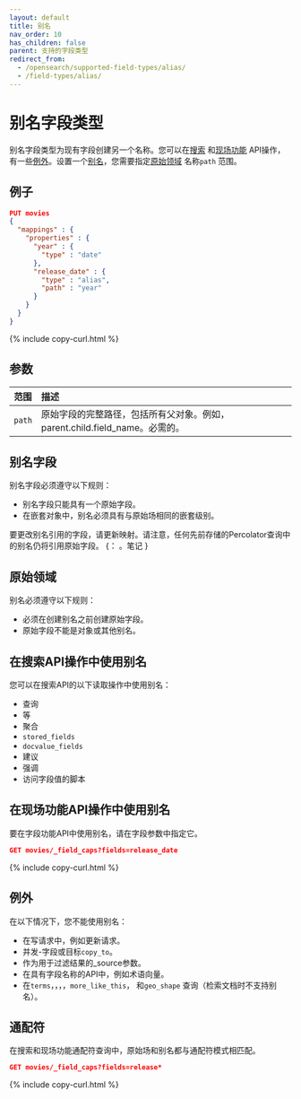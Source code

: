 ```yaml
---
layout: default
title: 别名
nav_order: 10
has_children: false
parent: 支持的字段类型
redirect_from:
  - /opensearch/supported-field-types/alias/
  - /field-types/alias/
---
```


# 别名字段类型

别名字段类型为现有字段创建另一个名称。您可以在[搜索](#using-aliases-in-search-api-operations) 和[现场功能](#using-aliases-in-field-capabilities-api-operations) API操作，有一些[例外](#exceptions)。设置一个[别名](#alias-field)，您需要指定[原始领域](#original-field) 名称`path` 范围。

## 例子

```json
PUT movies 
{
  "mappings" : {
    "properties" : {
      "year" : {
        "type" : "date"
      },
      "release_date" : {
        "type" : "alias",
        "path" : "year"
      }
    }
  }
}
```
{% include copy-curl.html %}

## 参数

范围| 描述
:--- | :--- 
`path` | 原始字段的完整路径，包括所有父对象。例如，parent.child.field_name。必需的。

## 别名字段

别名字段必须遵守以下规则：

- 别名字段只能具有一个原始字段。
- 在嵌套对象中，别名必须具有与原始场相同的嵌套级别。

要更改别名引用的字段，请更新映射。请注意，任何先前存储的Percolator查询中的别名仍将引用原始字段。
{： 。笔记 }

## 原始领域

别名必须遵守以下规则：
- 必须在创建别名之前创建原始字段。
- 原始字段不能是对象或其他别名。

## 在搜索API操作中使用别名

您可以在搜索API的以下读取操作中使用别名：
- 查询
- 等
- 聚合
- `stored_fields`
- `docvalue_fields`
- 建议
- 强调
- 访问字段值的脚本

## 在现场功能API操作中使用别名

要在字段功能API中使用别名，请在字段参数中指定它。

```json
GET movies/_field_caps?fields=release_date
```
{% include copy-curl.html %}

## 例外

在以下情况下，您不能使用别名：
- 在写请求中，例如更新请求。
- 并发-字段或目标`copy_to`。
- 作为用于过滤结果的_source参数。
- 在具有字段名称的API中，例如术语向量。
- 在`terms`，，，，`more_like_this`， 和`geo_shape` 查询（检索文档时不支持别名）。

## 通配符

在搜索和现场功能通配符查询中，原始场和别名都与通配符模式相匹配。

```json
GET movies/_field_caps?fields=release*
```
{% include copy-curl.html %}

